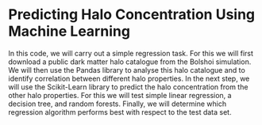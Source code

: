 # Predicting Halo Concentration Using Machine Learning
In this code, we will carry out a simple regression task. For this we will first download a public dark matter halo catalogue from the Bolshoi simulation. We will then use the Pandas library to analyse this halo catalogue and to identify correlation between different halo properties. In the next step, we will use the Scikit-Learn library to predict the halo concentration from the other halo properties. For this we will test simple linear regression, a decision tree, and random forests. Finally, we will determine which regression algorithm performs best with respect to the test data set.
